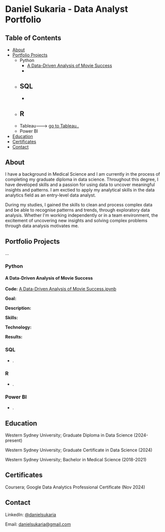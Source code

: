 # Daniel Sukaria - Data Analyst Portfolio

## Table of Contents
- [About](https://github.com/dsukaria/Data-Analysis-Portfolio/blob/main/README.md#About)
- [Portfolio Projects](https://github.com/dsukaria/Data-Analysis-Portfolio/blob/main/README.md#Portfolio-Projects)
  - Python
    - [A Data-Driven Analysis of Movie Success](https://github.com/dsukaria/Data-Analysis-Portfolio/blob/main/README.md#A-Data-Driven-Analysis-of-Movie-Success)
    -   
  - SQL
    - 
    - 
  - R
    - 
  - Tableau---> [go to Tableau..]()
  - Power BI
- [Education](https://github.com/dsukaria/Data-Analysis-Portfolio/blob/main/README.md#Education)
- [Certificates](https://github.com/dsukaria/Data-Analysis-Portfolio/blob/main/README.md#Certificates)
- [Contact](https://github.com/dsukaria/Data-Analysis-Portfolio/blob/main/README.md#Contact)


## About
I have a background in Medical Science and I am currently in the process of completing my graduate diploma in data science. Throughout this degree, I have developed skills and a passion for using data to uncover meaningful insights and patterns. I am exctied to apply my analytical skills in the data analytics field as an entry-level data analyst.

During my studies, I gained the skills to clean and process complex data and be able to recognise patterns and trends, through exploratory data analysis. Whether I'm working independently or in a team environment, the excitement of uncovering new insights and solving complex problems through data analysis motivates me.


## Portfolio Projects
...

### Python

#### A Data-Driven Analysis of Movie Success
**Code:** [A Data-Driven Analysis of Movie Success.ipynb](https://github.com/dsukaria/Projects/blob/main/A-Data-Driven-Analysis-of-Movie-Success.ipynb)

**Goal:**

**Description:**

**Skills:**

**Technology:**

**Results:**
    
### SQL
  - .

### R
  - .

### Power BI
  - .


## Education
Western Sydney University; Graduate Diploma in Data Science (2024-present)

Western Sydney University; Graduate Certificate in Data Science (2024)

Western Sydney University; Bachelor in Medical Science (2018-2021)

## Certificates
Coursera; Google Data Analytics Professional Certificate (Nov 2024)

## Contact
LinkedIn: [@danielsukaria](https://www.linkedin.com/in/daniel-sukaria-343826332)

Email: danielsukaria@gmail.com 







